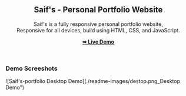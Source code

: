 <div align="center">




  <br />
  <br />
  <h2 align="center">Saif's - Personal Portfolio Website</h2>

  Saif's is a fully responsive personal portfolio website, <br />Responsive for all devices, build using HTML, CSS, and JavaScript.

  <a href=https://saif-anas-portfolio.netlify.app/><strong>➥ Live Demo</strong></a>

  </div>

  <br />

  ### Demo Screeshots

![Saif's-portfolio Desktop Demo](./readme-images/destop.png_Desktop Demo")

